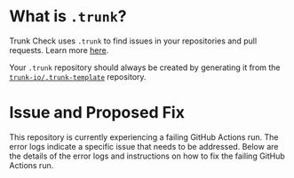 # What is `.trunk`?

Trunk Check uses `.trunk` to find issues in your repositories and pull requests. Learn more
[here][check-github-integration].

Your `.trunk` repository should always be created by generating it from the
[`trunk-io/.trunk-template`](https://github.com/trunk-io/.trunk-template) repository.

[check-github-integration]: https://docs.trunk.io/docs/check-github-integration

# Issue and Proposed Fix
This repository is currently experiencing a failing GitHub Actions run. The error logs indicate a specific issue that needs to be addressed. Below are the details of the error logs and instructions on how to fix the failing GitHub Actions run.
